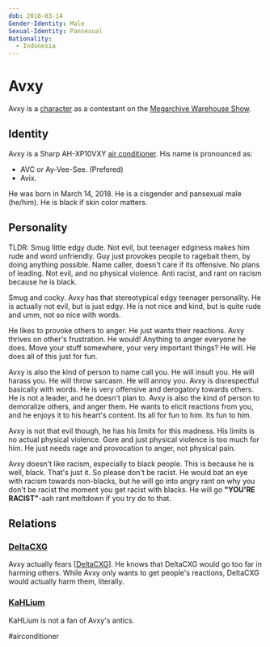 ```yaml
---
dob: 2018-03-14
Gender-Identity: Male
Sexual-Identity: Pansexual
Nationality:
  - Indonesia
---
```

# Avxy

Avxy is a [character](Characters.md) as a contestant on the [Megarchive Warehouse Show](../../../Megarchive%20Warehouse%20Show/Megarchive%20Warehouse%20Show.md).

## Identity
Avxy is a Sharp AH-XP10VXY [air conditioner](../../Species/Air%20Conditioners.md). His name is pronounced as:
- AVC or Ay-Vee-See. (Prefered)
- Avix.

He was born in March 14, 2018. He is a cisgender and pansexual male (he/him).
He is black if skin color matters.

## Personality
TLDR: Smug little edgy dude. Not evil, but teenager edginess makes him rude and word unfriendly. Guy just provokes people to ragebait them, by doing anything possible. Name caller, doesn't care if its offensive. No plans of leading. Not evil, and no physical violence. Anti racist, and rant on racism because he is black.

Smug and cocky. Avxy has that stereotypical edgy teenager personality. He is actually not evil, but is just edgy. He is not nice and kind, but is quite rude and umm, not so nice with words.

He likes to provoke others to anger. He just wants their reactions. Avxy thrives on other's frustration. He would! Anything to anger everyone he does. Move your stuff somewhere, your very important things? He will. He does all of this just for fun.

Avxy is also the kind of person to name call you. He will insult you. He will harass you. He will throw sarcasm. He will annoy you. Avxy is disrespectful basically with words. He is very offensive and derogatory towards others. He is not a leader, and he doesn't plan to. Avxy is also the kind of person to demoralize others, and anger them. He wants to elicit reactions from you, and he enjoys it to his heart's content. Its all for fun to him. Its fun to him.

Avxy is not that evil though, he has his limits for this madness. His limits is no actual physical violence. Gore and just physical violence is too much for him. He just needs rage and provocation to anger, not physical pain.

Avxy doesn't like racism, especially to black people. This is because he is well, black. That's just it. So please don't be racist. He would bat an eye with racism towards non-blacks, but he will go into angry rant on why you don't be racist the moment you get racist with blacks. He will go **"YOU'RE RACIST"**-aah rant meltdown if you try do to that.

## Relations

### [DeltaCXG](VXU.md#DeltaCXG)

Avxy actually fears [[DeltaCXG](VXU.md#DeltaCXG)]. He knows that DeltaCXG would go too far in harming others. While Avxy only wants to get people's reactions, DeltaCXG would actually harm them, literally. 

### [KaHLium](KaHLium.md)

KaHLium is not a fan of Avxy's antics.

#airconditioner 